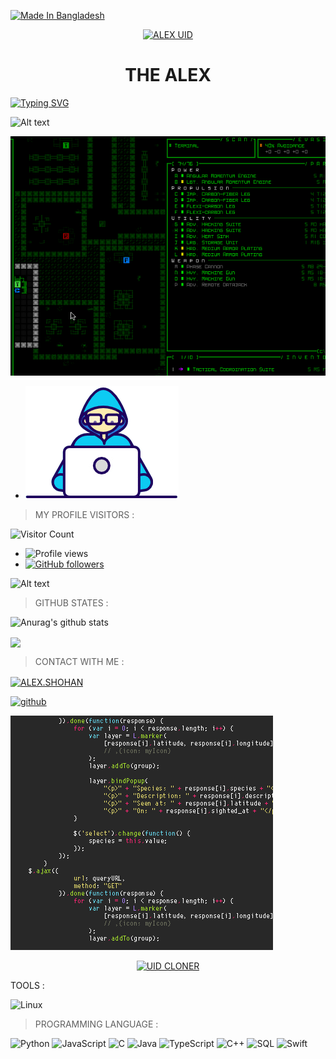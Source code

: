 <p align="left"> 
<a href="#"><img title="Made In Bangladesh" src="https://img.shields.io/badge/MADE%20IN-BANGLADESH-green?colorA=%23ff0000&colorB=%23017e40&style=for-the-badge"></a>
</p>

<p align="center"><a href="https://github.com/Alexx-Shohan/UID"><img title="ALEX UID" src="https://i.ibb.co/BfzK4gD/images-2.jpg"></a>


<h1 align="center">THE ALEX</h1>

[![Typing SVG](https://readme-typing-svg.herokuapp.com?color=%235000F7&lines=THIS+IS+THE+PREMIUM+VERSION)](https://git.io/typing-svg)




![Alt text](https://user-images.githubusercontent.com/103047016/161895070-cbf520b6-1f4d-4337-9488-b359034b7339.jpeg)


![Alt text](https://github.com/MRVIVEK-CODER/MRVIVEK-CODER/raw/main/md7Oqrf.gif)

- ![Alt text](https://github.com/MRVIVEK-CODER/MRVIVEK-CODER/raw/main/Developer.gif)

<!--
**lAlex/Shohan** is a âœ¨ _special_ âœ¨ repository because its `README.md` (this file) appears on your GitHub profile.





Here are some ideas to get you started:

- ðŸ”­ Iâ€™m currently working on ...
- ðŸŒ± Iâ€™m currently learning ...
- ðŸ‘¯ Iâ€™m looking to collaborate on ...
- ðŸ¤” Iâ€™m looking for help with ...
- ðŸ’¬ Ask me about ...
- ðŸ“« How to reach me: ...
- ðŸ˜„ Pronouns: ...
- âš¡ Fun fact: ...
-->

> MY PROFILE VISITORS :

![Visitor Count](https://profile-counter.glitch.me/Alexx-Shohan/count.svg)

- ![Profile views](https://gpvc.arturio.dev/Alexx-Shohan)
- [![GitHub followers](https://img.shields.io/github/followers/Naim75o.svg?style=social&label=Follow&maxAge=0090900)](https://github.com/Alexx-Shohan?tab=followers)

![Alt text](https://camo.githubusercontent.com/bdc2bf0e7c954ae3cecff56b9712a4411a87c014780b8de8ee050f4f6a3c7b55/68747470733a2f2f696d672e736869656c64732e696f2f62616467652f57686174736170702d626c61636b3f7374796c653d666f722d7468652d6261646765266c6f676f3d7768617473617070)

> GITHUB STATES :



![Anurag's github stats](https://github-readme-stats.vercel.app/api?username=Alexx-Shohan&theme=merko)



<img align="center" src="https://github-readme-stats.anuraghazra1.vercel.app/api/top-langs/?username=Alexx-Shohan&layout=compact&theme=chartreuse-dark" />

> CONTACT WITH ME :



<a href="https://m.facebook.com/Alex-Shohan-101613722527088/" target="blank"><img align="center" src="https://raw.githubusercontent.com/rahuldkjain/github-profile-readme-generator/master/src/images/icons/Social/facebook.svg" alt="ALEX.SHOHAN" height="30" width="40" /></a>




[<img src='https://cdn.jsdelivr.net/npm/simple-icons@3.0.1/icons/github.svg' alt='github' height='40'>](https://github.com/Alexx-Shohan) <a href="https://github.com/Alexx-Shohan"></a>

</p>


![Alt text](https://github.com/MRVIVEK-CODER/Decompiler/raw/main/106824690-8dd73a00-66ad-11eb-89e2-53e13ac6f594.gif)



<p align="center">
<a href="https://github.com/Alexx-Shohan/UID"><img title="UID CLONER" src="https://github-readme-stats.vercel.app/api/pin/?username=Alexx-Shohan&repo=UID CLONER&theme=vision-friendly-dark"></a>




 TOOLS :
 
 ![Linux](https://img.shields.io/badge/-Linux-000?&logo=Linux)


> PROGRAMMING LANGUAGE :

![Python](https://img.shields.io/badge/-Python-000?&logo=Python)
![JavaScript](https://img.shields.io/badge/-JavaScript-000?&logo=JavaScript)
![C](https://img.shields.io/badge/-C-000?&logo=C)
![Java](https://img.shields.io/badge/-Java-000?&logo=Java&logoColor=007396)
![TypeScript](https://img.shields.io/badge/-TypeScript-000?&logo=TypeScript)
![C++](https://img.shields.io/badge/-C++-000?&logo=c%2b%2b&logoColor=00599C)
![SQL](https://img.shields.io/badge/-SQL-000?&logo=MySQL)
![Swift](https://img.shields.io/badge/-Swift-000?&logo=Swift)




